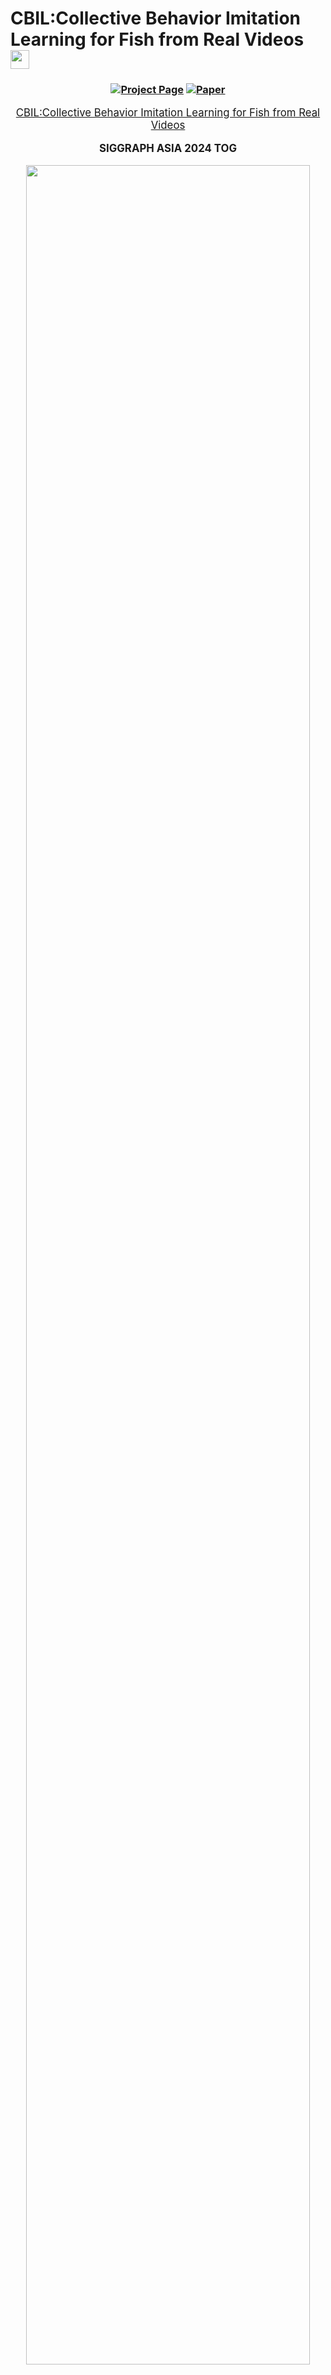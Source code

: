 # CBIL:Collective Behavior Imitation Learning for Fish from Real Videos <img src="https://github.com/user-attachments/assets/3e1647cd-65a8-4b76-8033-db0736208271" height="30px" align="center">

<div align="center">

### [![Project Page](https://raw.githubusercontent.com/prs-eth/Marigold/main/doc/badges/badge-website.svg)](https://littlecobber.github.io/CBIL-Project/) [![Paper](https://img.shields.io/badge/arXiv-PDF-b31b1b)](https://arxiv.org/abs/2504.00234)


</div>
<p align="center" style="font-size: larger;">
  <a href="https://dl.acm.org/doi/10.1145/3687904">CBIL:Collective Behavior Imitation Learning for Fish from Real Videos</a>
</p>

<div>
  <p align="center" style="font-size: larger;">
    <strong>SIGGRAPH ASIA 2024 TOG</strong>
  </p>
</div>

<p align="center">
<img src="https://github.com/littlecobber/CBIL/blob/main/Image/Teaser-CBIL.png" width=95%>
<p>

<br>


# CBIL offical implementation

The project is still under patent review and acquring permission from SoftBank to release, however, we release core part of the simulator to perform basic pipepline training and inference.

You can download the core part of the simulator via [Simulator](https://drive.google.com/drive/folders/1K_MTJ7uxssfHhwIKAMubpC06C3Di7F1C?usp=sharing). The repo is still updating.

## News

* **2025-03:** 🔥Demo code released.
* **2024-12:** 🔥The code is coming soon.
* **2024-12:** We present our work at SIGGRAPH ASIA 2024 in Tokyo.
* **2024-07:** CBIL is accepted as **SIGGRAPH ASIA 2024 Journal Track (TOG)**.

## 📌 To-Do List

- [x] Release the core code of CBIL (Fish Simulator Unity). 
- [x] Release the python server implementation.
- [x] Demo code with example fish asset and texture.
- [ ] Keep updating
- [ ] Add more features


## Installation

1.Download 'Simulator' Folder  
2.Create a conda environment via `conda create -n CBIL python=3.9` and  
  install dependent pip packages via `pip install -r requirements.txt`.

## Preprocessing

1. For the preprocessing of reference video segmentation, refers to state-of-the-art method, which is: [SAM2](https://github.com/facebookresearch/sam2)

2. For the MVAE training, refers to the code in `basic_server.py` (3D Conv Based VAE, refers to MVAE folder)

## Unity Simulator <img src="https://github.com/littlecobber/CBIL/blob/main/Image/uni.svg" height="30px" align="center">

The Unity version we use is `2020.2.2f1`

### Reward Function
* Agents' states, action space and also reward functions are all written in `Simulator\Assets\Scripts\DeepFoids\FishAgent\FishAgentMulti.cs`
* For example, the circling reward，`bool clockwise` to control directions

```
private float CalculateCirclingReward(bool clockwise)
{
    Vector3 centerPoint = new Vector3(2.5f, 2.5f, 2.5f);
    Vector3 fishPosition = transform.localPosition;
    Vector3 toCenter = centerPoint - fishPosition;

    Vector3 desiredDirection;
    if (clockwise)
    {
        desiredDirection = Vector3.Cross(Vector3.up, toCenter).normalized;
        goal_direction = desiredDirection;
    }
    else
    {
        desiredDirection = Vector3.Cross(toCenter, Vector3.up).normalized;
        goal_direction = desiredDirection;
    }

    float dot_vel = Vector3.Dot(desiredDirection, transform.forward);
    float target_velocity = 1.0f;

    return high_level_weight * Scale_Reward(10.0f * (dot_vel / transform.forward.magnitude) - 10.0f * (rBody.velocity.magnitude - target_velocity) * (rBody.velocity.magnitude - target_velocity));
}

```

### Observation Space
* For each trained policy, we predefine the dimension of observation space, and should correspond to definition in `FishAgentMulti.cs` in Simulator
```
// States needed for different high level task:
        // Circling:

        // Goal
        sensor.AddObservation(goal_direction);
        sensor.AddObservation(new Vector3(2.5f,2.5f,2.5f)-transform.localPosition);
        sensor.AddObservation(Vector3.Distance(transform.localPosition, new Vector3(2.5f,2.5f,2.5f)));

        // Fish States
        sensor.AddObservation(rBody.velocity);
        sensor.AddObservation(transform.localPosition);
        sensor.AddObservation(transform.forward);
```
### Virtual Camera
* For circling, we place a virtual camera named `agentCameraRT` at the bottom of fish tank (you can manually set different location), this is used to collect frames during
  runtime for pretrain MVAE and also policy training with imitation learning.

```
void SendImageToPython()
    {
        lock (sendImageLock)  // safe
        {
            VRcount++;
            // Capture the images from the virtual camera
            RenderTexture renderTexture = agentCamera.targetTexture;
            Texture2D texture2D = new Texture2D(renderTexture.width, renderTexture.height, TextureFormat.RGB24, false);
            RenderTexture.active = renderTexture;
            texture2D.ReadPixels(new Rect(0, 0, renderTexture.width, renderTexture.height), 0, 0);
            texture2D.Apply();

            // convert images to byte
            byte[] imageBytes = texture2D.EncodeToPNG();

            // Clean up the Texture2D after use to free memory
            UnityEngine.Object.Destroy(texture2D);

            string lengthStr = imageBytes.Length.ToString("D10"); // Converts length to a 10-digit string
            byte[] lengthBytes = System.Text.Encoding.UTF8.GetBytes(lengthStr);
            stream.Write(lengthBytes, 0, lengthBytes.Length); // Send the length of the image first
            stream.Write(imageBytes, 0, imageBytes.Length); // Then send the actual image bytes

            if (VRcount == 10)
            {
                VRcount = 0;
                // start to receiving rewards from python
                byte[] buffer = new byte[4]; // assume that the reward is a 4 byte float
                stream.Read(buffer, 0, buffer.Length);

                float probability = System.BitConverter.ToSingle(buffer, 0);

                // compute style reward
                float reward = rewardFunction.ComputeReward(probability);
                // add reward
                AddReward(style_weight * Scale_Style_Reward(reward));

            }
        }  
```
### ML-Agent
[Offical ML-Agent Documentation](https://github.com/Unity-Technologies/ml-agents)
![image](https://github.com/user-attachments/assets/fbb62eee-6b8a-4e2b-9197-bef0afc46093)

We use ML-Agent PPO framework for reinforcement learning
* `ExampleTrainingConfig`
```
behaviors:
  FishAgent:
    trainer_type: ppo
    hyperparameters:
      batch_size: 10                    # 10, 1000, 1024
      buffer_size: 100000               # 100, 100000, 10240
      learning_rate: 0.0001              # 0.0003, 0.0001, 0.0006, 0.001
      beta: 0.0005
      epsilon: 0.2                      # 0.2, 0.1
      lambd: 0.99
      num_epoch: 3                      # 3
      learning_rate_schedule: linear
    network_settings:
      normalize: false
      hidden_units: 128
      num_layers: 4                     # 2
      vis_encode_type: simple
    reward_signals:
      extrinsic:
        gamma: 0.99
        strength: 1.0
    keep_checkpoints: 50
    checkpoint_interval: 200000
    max_steps: 4000000                  # 1000000, 2000000
    time_horizon: 64
    summary_freq: 10000
```

## Python Server <img src="https://github.com/user-attachments/assets/6c050651-8596-4023-bcc0-7d66e26d007e" height="30px" align="center">

* first make sure `ConnectToServer()` in `FishAgentMulti.cs` is **NOT** commanded out
* run `basic_server.py` 

## Training Scripts <img src="https://github.com/user-attachments/assets/91a2d2ac-dbd8-476a-8c06-5099726edd1f" height="30px" align="center">

### Before training, you need to 
* specify a fish prefab used for training in `TrainingManager`
* select the fish number for training
* choose behavior type in `Prefab_Ginjake_veryLow_DeepFoids` as `default`

### Fish Parameters
For each fish prefab, for example, `Prefab_Ginjake_veryLow_DeepFoids`，it has multiple components.
use the default setting for a quick start.

### Training high level policy
* Simply run `mlagents-learn fishagents.yaml --run-id=circling_demo` to begin training

### Training policy with imitation learning
* run python server first (make sure `ConnectToServer()` in `FishAgentMulti.cs` is **NOT** commanded out)
* then run `mlagents-learn fishagents.yaml --run-id=circling_demo` to begin training
* the discriminator will also be trained at the same time

## Inference

1. Load scene `TagajoSmall_Ocean`
2. select fish prefabs `Prefab_Ginjake_veryLow_DeepFoids` in `TrainingManager`
3. choose fish number in `TrainingManager` and `fish count`
4. Load trained policy and select `inference only`
5. Run the simulation

Optional: `inference device`: cpu or gpu

Before run the simulation, first make sure `DataGeneratorManager` has the following preference:
- [x] MDE Mode
- [x] Disable UI

## Models

* MVAE weght used for demo: [Here](https://drive.google.com/drive/folders/1E4JkwpP_Gpg_mP6DkikHbnwQ-S5ZqbCf)
* inital discriminator weight for demo: [Here](https://drive.google.com/drive/folders/1E4JkwpP_Gpg_mP6DkikHbnwQ-S5ZqbCf)

## Citation
If our work assists your research, feel free to give us a star ⭐ or cite us using:
```
@article{10.1145/3687904,
author = {Wu, Yifan and Dou, Zhiyang and Ishiwaka, Yuko and Ogawa, Shun and Lou, Yuke and Wang, Wenping and Liu, Lingjie and Komura, Taku},
title = {CBIL: Collective Behavior Imitation Learning for Fish from Real Videos},
year = {2024},
issue_date = {December 2024},
publisher = {Association for Computing Machinery},
address = {New York, NY, USA},
volume = {43},
number = {6},
issn = {0730-0301},
url = {https://doi.org/10.1145/3687904},
doi = {10.1145/3687904},
abstract = {Reproducing realistic collective behaviors presents a captivating yet formidable challenge. Traditional rule-based methods rely on hand-crafted principles, limiting motion diversity and realism in generated collective behaviors. Recent imitation learning methods learn from data but often require ground-truth motion trajectories and struggle with authenticity, especially in high-density groups with erratic movements. In this paper, we present a scalable approach, Collective Behavior Imitation Learning (CBIL), for learning fish schooling behavior directly from videos, without relying on captured motion trajectories. Our method first leverages Video Representation Learning, in which a Masked Video AutoEncoder (MVAE) extracts implicit states from video inputs in a self-supervised manner. The MVAE effectively maps 2D observations to implicit states that are compact and expressive for following the imitation learning stage. Then, we propose a novel adversarial imitation learning method to effectively capture complex movements of the schools of fish, enabling efficient imitation of the distribution of motion patterns measured in the latent space. It also incorporates bio-inspired rewards alongside priors to regularize and stabilize training. Once trained, CBIL can be used for various animation tasks with the learned collective motion priors. We further show its effectiveness across different species. Finally, we demonstrate the application of our system in detecting abnormal fish behavior from in-the-wild videos.},
```

## Star History

[![Star History Chart](https://api.star-history.com/svg?repos=littlecobber/CBIL&type=Date)](https://www.star-history.com/#littlecobber/CBIL&Date)

# DeepFoids Offical Tutorial Documentation

Please make sure to specify your own output directory for the synthesized dataset. 
It can be quite large, so I suggest you specify D drive or somewhere you can find good amount of space. 
You can do this from UI in GeneraterParameter. (Assets/GeneratorParameter -> go to inspector and set Output Path)

If you do not set it, the app crash in runtime. 

We plan to make it relative path or optional to make everyone life easeier soon.

## Data Generator Manager toggles
- Disable Post Process: Disables all post process effects when running the simulation
- Enable Timelapse: Enable timelapse mode to create timelapses of the simulation
- MDE mode: turns off animation for Depth map generation
- Disable UI: Turns off UI used for the Interactive Demo
- Enable Interactive Mode: Setups up enviroment to be condusive to interaction with the fish
- Enable Demo Mode: Enables the running of demos for different parts of the simulation
- Enable Random Camera: Will randomize which camera to use between the selected cameras
- Additional Data: adds Time of day, temperature in Celesus, and Light Intensity in Lux to the global_id csv 

## Aquarium (fish cage) setting
- The default aquarium is set using the `Prism Settings` from Aquarium in hierarchy list. The shape, size and position of fish cage can be controlled by the side count, apothem, height, center and thickenss for the prism. For example, 8 sides can make the cage an octagon, and 4 sides can make it a cuboid.
  - A double-layer structure is used for fish cage to prevent fish from penetrating cage walls. Both layers have the same shape, but the outer layer is larger. The size of outer layer is controlled by the parameter `Scale Multiplier Of Outer Bound` that scales it uniformly.
- The content under `Deprecated Settings` (from `Use Old Aquarium` to `Water Surface`) is used to set the old aquarium, which only creates a cubic cage. It will only work if `Use Old Aquarium` box is checked and is kept in case we need it. It can be disregarded if we use the default (prism) aquarium setting.


## Training fish agents using DeepFoids

- Please follow the [ml-agents install guide](https://github.com/Unity-Technologies/ml-agents/blob/main/docs/Installation.md) to install the required Python packages for ml-agents toolkit. Note that the current framework has only be tested on **Python 3.6.10**. When install the `mlagents` Python package, please install `mlagents==0.25.0` (instead of `0.27.0`) because it's from the same release as the ml-agents Unity package version `1.9.0-preview.1` that we are using and can avoid possible compatibility issues.

  This a **mandatory** step before training! We have installed the required Unity packages for ml-agents (version `1.9.0-preview.1`) to this project, so there is no need to re-install them in the Unity editor. However, it is still recommended to clone the ml-agents repository to access example environemnts and better understand their workflow. 

  Also note that currently DeepFoids can only be run in the **TagajoSmall_Ocean** scene.

- Once the Python packages are installed, set number of fish agents and size scale in `DeepFoidsTrainingManager` object. Make sure the `Prefab_Ginjake_verLow_DeepFoids` is selected as an element of Fish Prefabs. We don't need to care about the prefab selected for FishSpecies script because it won't be called in the DeepFoids mode.

- In the `Prefab_Ginjake_verLow_DeepFoids` instance (no need to activate), at Behavior Parameters > Behavior Type, make sure “Default” is selected. Please don't select "Heuristic Only", otherwise you will control the fish movement using mouse and keyboard, which is only useful when we test the action setting of fish. 

  Also check the Salmon Animation Controller > Deep Foids Controller checkbox in the `Prefab_Ginjake_verLow_DeepFoids` instance. 

- (Optional) In the `Prefab_Ginjake_verLow_DeepFoids` instance, we can modify training parameters including min/max speed and acceleration limit at Fish Agent Multi. For more information about other parameters in ml-agents and grid sensor scripts, please refer to [ml-agents tutorial](https://github.com/Unity-Technologies/ml-agents/blob/main/docs/Getting-Started.md) and [grid sensor project page](https://github.com/mbaske/grid-sensor/tree/version1).

- In `DataGeneratorManager`, check the Enable Deep Foids checkbox, and make sure the `DeepFoidsTrainingManager` is selected as the Train Manager. This step will switch the Foids mode to DeepFoids mode in current scene.

- Run ml-agents Python training script (see “Training the environment” section in [ml-agents tutorial](https://github.com/Unity-Technologies/ml-agents/blob/main/docs/Getting-Started.md) for details). It should be in the form of `mlagents-learn <training config file path> --run-id=<custom run-id>` and you can run it from any directory if you follow the default installation of Python packages in [ml-agents install guide](https://github.com/Unity-Technologies/ml-agents/blob/main/docs/Installation.md). The trained policy should be stored in `results/<run-id>` under the same directory where you run the training script.

- Once you run the Python training script, you will see a line saying something like `Listening on port 5004. Start training by pressing the Play button in the Unity Editor` in the command prompt, then you can click Play button to start training!

- Please note: It is recommended that output in the DataGeneratorParameters set to None when training or using deep foids. While it is possible to generate output when deep foids is enabled, it will be much slower than using normal foids. Therefore, it is recommended that you make sure to disable deep foids when generating datasets.


## Running trained policy

- At `Prefab_Ginjake_verLow_DeepFoids` > Behavior Parameters > Model, select a trained policy file (.onnx) under the project directory. 

  If your trained policy file is not within the unity_fish_sim directory, you need to firstly copy it into the project. Then all trained policy files under the project directory should be automatically listed in the model selection window. 
  
  Please make sure the **ml-agents parameters** such as space size of observation and continuous actions in the current ml-agents scripts are the same as those used for training the selected policy. Otherwise a warning message saying “… Size of the model does not match” and/or error messages will pop out.
  
- At `Prefab_Ginjake_verLow_DeepFoids` > Behavior Parameters > Inference Device, select "CPU". This tells Unity to use CPU to run the trained policy. Although we can choose "Burst" too, it does not seem to improve the simulation speed and has not been widely tested. Choosing "GPU" will result in error messages related to Unity's Barracuda pacakge.

- At `Prefab_Ginjake_verLow_DeepFoids` > Behavior Parameters > Behavior Type, make sure "Default" is selected. 

- Click the Play button in Unity editor to run trained policy.


## Enable Social Rank System

- To enable the social rank system in **TagajoSmall_Ocean** scene, please select `Prefab_Yellowtail_verylow_DeepFoids_SocialRank` as the fish prefab to run in `DeepFoidsTrainingManager`. Then make sure in this prefab the Fish Agent Multi script > Enable Social Rank System box is checked.

- When running social rank system demo, you may see aggressive behaviors (ie. a dominant fish may chase and/or attack its subordinate neighbor) happen sometime. The dominant fish has a red trail and the subordinate being chased has a yellow trail. The chasing behavior will end either: 1) when the dominant hit the subordiante, 2) when the subordiante fall behind the dominant or 3) when the chasing continues over a time threshold (10 seconds by default). This time threshold and the frequency of aggressive behaviors can be tuned in fish agent control script.

- A large cage (eg. a 5 x 4.6 x 5 cubic cage or similar sized octagon cage) and a small number of fish (eg. 10 or 20) are recommended for social rank system demo. It's because the social rank system policy was trained using a large cage and actually with red seabream, but runs well on yellowtail. Besides that less fish makes the trails clearer to see.


## Switch DeepFoids back to Foids

- To switch back from DeepFoids mode to Foids mode, we just need to uncheck the Enable Deep Foids box in `DataGeneratorManager`. Then when we click Play button the original Foids model will run. 

## Do not use Fisheye mode on the cameras when trying to generate data!
- Using Fisheye mode when trying to generate data will not only return incorrect outputs but will also crash the simulation when using 3D Bounding Box and Visibility passes together. Use standard mode when generating data instead!
- Also do not have multiple cameras enabled when trying to generate output. It will result in all ouput images being white.
## Underwater Shader infomation
Quick Explanation of Attenuation Coefficients
- Attenuation Coefficients: These are values which determine how much light is absorbed by the medium (in this case waters). These will always be stored as a 3D vector, with X = absorption of red, Y = absorption of green, and Z = absorption of blue. The higher the value, the more that color is absorbed by the medium and the less visible it is.

Quick Explanation of Scattering System
- The Scattering system determines how much light should be scattered back toward the camera using whats called a phase function. The phase function takes the angle between the camera and the light coming from the sun to calculate how much of it is being scattered in the direction of the viewer. To determine the phase function, a script called "ScatteringCalculator" was used to first create two tables called volume scattering functions which are then used to create the phase function. This then used by the shader to determine how the light will be scattered. This is no longer nessary as the shader now uses functions that are close enough to provide good results. Now everything is entirely done in the shader.
 
Shader Settings Explanation

- Light Attenuation Coefficients: The base attenuation coefficients, which represent the light absorption contributed by the water itself (along with with dissolved organic matter in the water)

- Chlorophyll Attenuation Coefficients: The light absorption contributed by the concentration of of chlorophyll from phytoplankton in the water

- TSS (Total Suspended Sediments)  Attenuation Coefficients: The light absorption contributed by the concentration of TSS in the water.

- Chlorophyll concentration: The amount of Chlorophyll in the water, measured in µg/L

- TSS concentration: The amount of the total sediments (or TSS) in the water, measured in mg/L. Also controls the turbidity of the water. Higher concentrations of sediments make the water more cloudy in an exponential fashion.
  - Currently calculated by combining the small and large particle concentrations together

- Small particle concentration: Controls the amount of small particles in the sim
  - defined as particles smaller than 1 micrometer 
  - Scatters more light than larger particles
  - keep values between 0 and 1 (example values were around 0.1)
  
- Large particle concentration: Controls amount of large particles in the sim
  - defined as particles greater than 1 micrometer
  - Scatter less light than smaller particles
  - keep values between 0 and 1 (example values were around 0.1)
  
- Cloudy weather reduction factor: how much light is reduced on a cloudy day

- Is there cloudy weather? Bool: Pretty self explanatory. True activates the weather reduction factor and false turns it off.

- NOTE: Having 'SecretLab.PostProcessing.RadicalWarpAndGhosts' in the 'Before post Process' in Custom Post PRocess Orders under HDRP Default Settings Under Project Settings interfers with the underwater shader and will prevent
the PhysicallyBasedShader's large particle concentration setting from working properly
How to create water specific settings

- Ocean: Keep rand Chlorophyll and TSS at lower random amounts to produce more oceanic settings
  
- Coast: Use chlorophyll and TSS at higher random amounts to produce more coastal settings

- Setting the particle concentrations higher than 1 will start to darken everything but the sun. This is why they should be kept below 1. (Will darken the scene generally speaking, but below .1 is fairly managable)

- Increasing the compensation in the exposure compotent of the global volume (in the scene its called "volume" and its under "Volumes" in the "enviroment" object will help bright white light at the surface of the water. It will help cover a wider section of the water that the shader doesn't currently cover very well
  - i.e areas that aren't near the sun   

- References from Oceanographic Literature that are useful in creating realistic enviroments:
  - Visual References for what each of the Jarlov Water Types should look like in terms of color: ![image](https://user-images.githubusercontent.com/29764207/147018067-b238fb8c-d1a1-4441-b52f-406fd2f3c5a7.png)
    - Types I - III refer to Oceanic waters while types 1C - 9C refer to coastal waters
    - Graph on the left is useful in determine the overall attenuation coefficents for each water type 

  - Table of concentrations of various properties that are typically found in Jarlov Water types: ![image](https://user-images.githubusercontent.com/29764207/147017973-f46d31e4-214f-443f-9deb-a6e204bd1b0d.png)
    - Types I - III refer to Oceanic waters while types 1C - 9C refer to coastal waters
    - Coastal waters tend to have more chlorophyll than oceanic
    - Coastals usually have more chlrophyll than suspended sediments
  - Chlorophyll concentration tends to be from 0 - 9 mg/m^3. Total Suspended Sediment (TSS) concentration tends to be from 0 - 5 g/m^3

- Camera models in the scene wiggle
  - To control how fast it wiggles, go to the asset and look at the camera wiggle script. There you can change the wiggle speed.
  - Where the asset is: ![image](https://user-images.githubusercontent.com/29764207/147177631-e66ded0d-bdab-4197-81ee-01747913616b.png)
  - The script to look for: ![image](https://user-images.githubusercontent.com/29764207/147177753-6a972744-fe05-4beb-bdb7-7bb32cb55dfc.png)
  - Wiggle speed is how long before the model will change direction in seconds
  
Demo Manager Explanation

- To make a demo, you add Demo Events to the event queue by pressing the plus in the top right hand corner of the event queue
  - To control how long the overall demo is going to be, put the point in time the demo will end in seconds into the "End Time" paramter
  - The demo will end once the End Time is reached, even if there are still demo events queued up 

- Each Demo Event has a start and end time, which determines when the event is active and when it ends
  - To edit the start and end times, put your start time in "Start time" and put your end time in "End Time" inside the demo event
  - These should be written in seconds 

- Event type determines the kind of event that takes place for the duration
  - To change the demo event type, go to the dropdown under "Event Type" and click the dropdown to change the event type

- The demo events go as follows:
  - Changing base attenuation (Name: Base Att)
    - Changes the attenuation of the water alone from the starting attenuation to ending attenuation given in the demo event over the course of the event
    - The vector correspondings for the attenuation coefficents for R G B in that order
    - If you want the coefficents to be close to the real world counter parts, look at the picture of the coefficents in the Dataset Generation section below
  - Changing Chlorophyll and TSS concentration + setting attenuation (Names: Chlorophyll and Sediments) 
    - This is done the same way as 1. but with the concentration instead of attenuation
    - Can also set attenuation coefficients of TSS and CHlorophyll depending on the event picked
    - The vector correspondings for the attenuation coefficents for R G B in that order
    - If you want the coefficents to be close to the real world counter parts, look at the picture of the coefficents in the Dataset Generation section below
  - Changing Particle Concentration
    - First two line control the start and end concentration of small particles
    - The last two lines control the start and end concentration of large particles
    - Keep values between 0 and .1, otherwise the scene will start to get too dark 
  - Camera panning (Name: Camera Pan)
    - Can move the camera from its current position to the given position over the course of the event
    - When using a Camera Panning event, set the location in the scene where you want the camera to end up at in the "Camera Location" parameter. For orientation, you should put in the origentation in Euler angles
      - This means that (90,45, 15) would be 90 degrees around the x-axis, 45 degrees around the y-axis, and 15 degrees around the z - axis
     - When gizmos are enabled, you can see where the camera is and where it is facing based on the red spheres that appear in the distination of the panning event
      - like this: ![image](https://user-images.githubusercontent.com/29764207/147159053-03cb450a-8d8c-4cec-802e-ef40adb5c02a.png)
      - the green sphere is the starting position of the camera, and the green line is the forward facing direction of the camera
      - the red sphere is the position the camera is going to end up, and the red line is the forward facing direction the camera will be at
      - spheres are label "Point x" based on the order they appear in the event queue NOT BASED ON CHRONOLOGICAL ORDER!
  - Toggling cloudy weather (Name: Weather)
    - Toggles on cloudy weather for the duration of the event
    - Will switch back to how it was before the event once the weather event is over
  - Ocean Selection of Jerlov water types (Name: Ocean Select)
    - Recreates a selected jerlov water type from water type dropdown
    - To change the water type, click the "Water Type" dropdown in the demo event
    - Jerlov water type classfication is a system that classifies bodies of water based on their inheirant optical properties, such as turbidity and attenuation.
    - Water types are classified based on how much chlorophyll particles (like plant matter) and sediment particles are found in the water
    - For some more details on this system and what each type is, go to end of the "Underwater Shader" section and look for "References to Oceanographic literature"
  - Changing longitude and latitude (Name: Location Change)
    - Interpolates from the current long/lat to the given long/lat over the course of the event
- Deep foid settings:
  - To enable the use of deepfoid based fish, select the 'enable deepfoids' option in demo manager
  - The fish count will determine the number of fish generated
  - By default you will be able to set a minimum and maximum size of fish, which the fish size will be selected randomly between the min and max
  - If 'enable specfic selection' option is selected, size will be randomly selected from an array of specfic sizes rather than a range
    - Change what is on the list to determine what sizes are selected 
  - Species settings are stored in a scriptible object called 'SpeciesSettings', and controls the avaiblie options for species selection along with which prefabs are selected
  - To change what species are avalible to be selected, double click the current object in 'Species Settings' to make changes 
    - Picture for Reference: ![image](https://user-images.githubusercontent.com/29764207/146868032-e2b9cf86-f527-441b-8561-09761e30fa8b.png)
    - If you double clicked the SpeciesSettings object, you should get this screen: ![image](https://user-images.githubusercontent.com/29764207/146868120-cffcfb38-c79c-4589-bf0a-52497273c258.png)
 
  - The SpeciesSettings object requries the user to first add the name of the fish prefabs to the 'Prefab Name' array, and then for the name of each species to be written in the 'species names' array
    - The names must be in the same order as the species prefab names appear in the 'Prefab Name' array. Otherwise it will select the wrong species (like in the previous picture)
  - The species used to create the deepfoid fish can then be selected in 'Current Species' from a drop down, which will be used to have all the fish generated as the selected species
  - There are not settings currently for multiple different species to appear at once.
- Any event that isn't listed here but appears in the event type list doesn't have any fucntionality
    - Put the destination longitude and the "longitude" section and the destination latidude into the "latidude" section

- Any event that isn't listed here but appears in the event type list doesn't have any functionality
- Example Demo Event: ![image](https://user-images.githubusercontent.com/29764207/147160109-cbe3d54c-0ff9-4448-a4e3-5bc81741d7ea.png)

- NOTE: Make sure to have the generator parameters setting "Frames per cycle" set to a very high value. The Demo manager system doesn't completely overwrite the generator parameters time system at the moment.
- NOTE 2: Don't have the enviroment randomizer enabled when demo manager is on! It will mess with the system
## Demo Manager UI
- The UI can be found under the Canvas gameobject in the scene heirarchy
- The Event System is used to detect mouse clicks on buttons, so DO NOT DELETE IT
- Disabling the UI is very easy, all you need to do is uncheck the box next to the Canvas name in the inspector when canvas is selected
- The top 4 buttons runs various demos found in the Demo Manager
- The lower left corner displays the date and time in the simulation
- the lower right button turns off all buttons except the time display
- Example of UI:![image](https://user-images.githubusercontent.com/29764207/155198686-794d0225-02f1-492c-a595-5ee65964ee05.png)
## Interactive Demo and Build Intructions
Interactive Demo Explaination
- Go to Scenes > Enviroments > Tagajo Small_Ocean and double click it to open scene with interactive demo
- When you run it for the first time, you may see a pop-up window asking if you want to repair some of the FMOD libraries, click Repair. This will prevent the message from popping up again
- The Interactive demo allows the user to tap the screen (aka right click with mouse) to scare away fish, as well as press the I key to place a rock in the scene
  - to "tap" the screen, simply right click on the screen. Fish close to the camera will be scared away 
- The fish will avoid the rock as it floats down from the point it was placed
- Example of interactive Demo UI![image](https://user-images.githubusercontent.com/29764207/160927896-1b4df4db-a82f-4408-992e-d9432e2d7487.png)
  - The sliders at the bottom control the physical parameters of the water as described previously in "Shader Settings Explanation"
    - Hovering over the displays for the sliders will have an explaintion of the slider in the top left of the screen
    - Also true with the OceanType button 
  - The OceanType changes the physical properties of the water to match a specific body of water
    - Bodies of water based on Jarlov water types (see Demo Manager for explaination)
    - The displays above the slidrs will reflect the current properties of the water, but the sliders themselves will not move to reflect the changes
  - Time slider below the datetime display controls the time of day in hours
  - Toggle UI turns off all other UI except Toggle UI button
  - Exit Application will exit play mode or exit the application if using a build version
  - FMOD Debug scene in picture only shows up in Unity Editor
How to build the Interactive Demo
- Go to Scenes > Enviroments > Tagajo Small_Ocean and double click it if not done already
- Go to File > Build Settings...
  - Should pull a tab like this: ![image](https://user-images.githubusercontent.com/29764207/160933197-625b91f8-394f-4ade-933c-4ea60d4185bb.png)
- Change the Target Platform to determine if you want to build for windows or mac
- Once this is done and unity is finished switching over to whatever platform you picked, click the build button
- Chose the folder you want the build to be and and press ok
- Wait for it to build, and once its done you will have your build!
  - If there are errors, the build will not build and will list the errors in the unity console 
- You should be able to head to the build location to run the build version  
## Dataset Generatation
- To change anything about dataset generation, go to the "DataGeneratorManager" gameobject under Enviroment
- Explaination of each setting in the DataGeneratorManager script inside DataGeneratorManager:
  - Generator Parameters: Controls how many cycles a dataset will go through, how long each cycle is, and what is outputted each cycle
    - Double click the object set in the Parameters to change Generator settings
    - Cycle count determines how many cycles there will be for the sim
    - frame count determines the total about of frames in a cycle
    - fps determines how many frames equal a second
    - Output path is the path to the folder that the files are going to be outputted to
      - The output path will be editing by the script to automate the system. If interupted the path will still be edited. Check it frequently to make sure its correct 
    - Output data is what will actually be outputted. 
      - Output data is a bitflag, and to turn on a given output type, you need to go to the drop down and click it
      - You can have multiple types on at the same time. This can be done by selecting the dropdown again and turning on the options
      - The types are:
        - None: no options enabled
        - Everything: all options enabled
        - Shadows only: output image with only shadows
        - Objects and Shadows: output iage with only shadows and objects
        - Skeleton: only shows mesh skeletons
        - Bounding Box 3D: output image shows 3D bounding box around the fish
        - Bounding Box 2D: output image shows 2D bounding box around the fish
        - Silhouette: Fish are shown as mono-colored silhouettes
        - Contours: Only shows the contours of the fish
        - Reflections Only: Shows the reflections
        - Reflections and Objects: Shows the reflections and their objects
        - Visibility: Outputs data on the visibility of the fish
        - Depth Map: Outputs depth map for all the fish in the scene
          - quite exspensive at higher resolutions. Keep the resolution low when using this
        - Oriented Box 2D: Uses the 3D bounding box to calculate an oriented 2D bounding box around the fish
      - Here is what an average dataset should look like: ![image](https://user-images.githubusercontent.com/29764207/147176293-ecf89449-e5fa-4412-bcfd-0ee521bddcbf.png)   
  - Enviroment Parameters: Controls what fish are used in the sim, which camera(s) will be used, and contains Enviroment Randomization Parameters
    - Double click the object set in the Parameters to change Enviroment Parameter settings
    - Have only 1 camera selected at a time (Unless Enable Random Camera is set to true. See the setting below for details). Don't have Fisheye on for any camera used for dataset geneartion
    - Double click the Random Enviroment Parameters setting to change how the simulation randomizes the enviroment each cycle. Too many parameters to list here. Use references in the previous shader settings explainations to help in creating good settings
      - Try to Keep attenuation values as they are in the Randomizer. If they are changed, here are the values they should be closer to: ![image](https://user-images.githubusercontent.com/29764207/147020510-b0fa7382-e7c9-482a-a44c-1f50340f9c17.png)
  - Disable Post Process: Disables all post processing effects (including the underwater rendering shader) when set to true
  - Enable Timelapse Mode: When set to true, the sim will create a timelapse between the the start and end times found in Random Enviroment Parameters
    - The speed is also determined by the Random Enviroment parameters under Timelapse speed. Measured in hours per frame
  - Enable Demo Mode: When set to true, the sim will go through all the events set in Demo Manager and will use the Demo Manager time system instead the usual set frame system found in Generator Settings
  - Enable Random Camera: When set to true, the sim will randomly pick between all the cameras enabled in Enviroment Parameters for a given cycle.
  - Enable Deep Foids: When set to true, the sim will generate fish that use Deep Foids behavoir instead of the usual foids.
- To turn off and on randomization, go to the Enviroment Randomizer compotent under the "DataGeneratorManager" gameobject and go to the "Enable Randomization setting"

Depth Map Explainer and the 2 Types of Dataset
- The Depth Map or Depth Map Pass is a the pass that uses the code from the visiblity pass to generate a depth map for the fish. The depth currently only works well for dataset generation when the animation for the fish is turned off. Becauese of this and because certian datasets don't require a depth map at all, Its important to know how to use the depth map and when not to use it.
- The if you are using the depth map then make sure to:
  - Turn off the Animator, Salmon animation Controller compotents in the fish prefab being used to generate the fish. This will turn off animation for the fish
  - Keep the output image diamensions at 256 x 256 (found in DatasetGeneratorParameters), this will make the dataset genearte much faster.
- If you want a dataset for 3D tracking purposes, do not leave the depth map pass on
  - Make sure that the animation compoents are turned on and that the image diamensions are 1024 by 1024 (found in DatasetGeneratorParameters).
- Make sure the flowing force script in the CameraRig prefab (found in DatasetGenManager object) is disabled (check mark in top left corner of script unchecked)
  - It messes with the training at the moment as the object will rotate in both the y - axis and the z -axis (both have same effect because gimple lock)  
 
 Here is a quick step by step explainer to for how to make a dataset
 - go to Scenes > Enviroments > Tagajo Small_Ocean and double click it
 - 1. Click on DataGeneratorManager ![image](https://user-images.githubusercontent.com/29764207/160935873-b3334306-9f26-4854-8c3a-7320a3b82803.png)
 - 2. Double click on the Enviroment Parameters in the inspector ![image](https://user-images.githubusercontent.com/29764207/160936497-ea9cbab9-9fb9-47ae-91a5-e56d3c86bad0.png)
 - 3. Check the box next to "Use This Camera" for the cameras you want data generated for
    - The dataset for the camera will be put in a folder named after the camera
    - If the dataset is interupted the Output File Path will have been edited to reflect which camera the sim was working on before interuption. Check Output path before generating the dataset
    - When enabled, you should see a green sphere showing where the camera will face and be postioned
-  4. Double click Random Parameters to edit enviromental settings the and the amount of fish
-  5. The main settings to worry about are under Underwater Shader. Edit the Concentrations in order to control the variance of what bodies of water show up
  - Use the "Underwater Shader Settings" explaination to help find the bodies of water you want to create
- 6. Once you edited the settings click back on DataGeneratorManager and click on "Generator Settings" ![image](https://user-images.githubusercontent.com/29764207/160941979-a3b0526c-9f68-4317-bc76-f95b6695f581.png)
- 7. Edit these settings to control the cycles per camera, the frames per cycle, the fps, and the passes you want run for each camera
  - Make sure your output path is correct
- Once this is all done, press the play button and wait for the dataset to be generated.       
# Visibility Estimate

If the Visibility output type is enabled, then for each frame a file (named cycle\_{cn}\_frame\_{fn}\_{camera}\_visibility.csv) is output containing the rendered pixels per fish as well as an estimate of how visible those pixels are. The Visibility output type requires a raytracing-capable GPU.

- id
  - The id of the fish.
- pct_screen_covered
  - non_occluded_pixels / (screenWidth * screenHeight)
- non_occluded_pixels
  - The number of pixels of the fish that are actually rendered on screen (i.e., the number of pixels not occluded by other fish)
- visibility_estimate
  - Ranges from [-1, 1]. Values closer to 0 mean the fish is very likely invisible, while values farther from 0 mean the fish is likely visible. Values very close to 1 or -1 are unlikely.
  - The estimate is constructed from two components.
    - The standard deviation of the pixel values of the contents of the fish's bounding box (after post processing). This is used to estimate the information content of the bounding box. A value close to 0 implies there is not a lot of variation. For instance, the fish may be a similar color to the ocean, or the whole area may be covered by solid fog.
    - The correlation coefficient of the non-occluded pixels before post-processing and the non-occluded pixels after post-processing. This is used to estimate the degree to which post-processing has changed (and potentially obscured) the fish. Values close to 0 mean the fish has been very affected by post-processing, while values close to 1 mean it hasn't changed much at all. Values close to -1 imply a negative correlation between the pre- and post-processing fish. For instance, the colors may be inverted.
  - These two components are multiplied together to get the final estimate.
